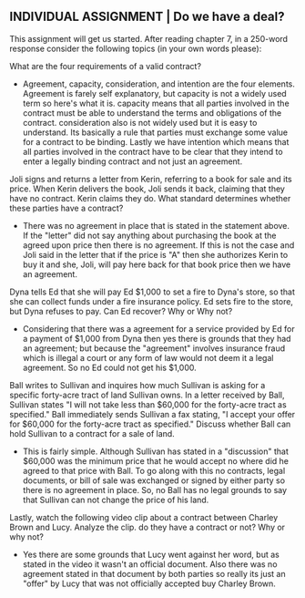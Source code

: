 ## INDIVIDUAL ASSIGNMENT | Do we have a deal?

This assignment will get us started.  After reading chapter 7, in a 250-word response consider the following topics (in your own words please):

What are the four requirements of a valid contract?
  - Agreement, capacity, consideration, and intention are the four elements. Agreement is farely self explanatory, but capacity is not a widely used term so here's what it is. capacity means that all parties involved in the contract must be able to understand the terms and obligations of the contract. consideration also is not widely used but it is easy to understand. Its basically a rule that parties must exchange some value for a contract to be binding. Lastly we have intention which means that all parties involved in the contract have to be clear that they intend to enter a legally binding contract and not just an agreement.

Joli signs and returns a letter from Kerin, referring to a book for sale and its price.  When Kerin delivers the book, Joli sends it back, claiming that they have no contract.  Kerin claims they do.  What standard determines whether these parties have a contract?
  - There was no agreement in place that is stated in the statement above. If the "letter" did not say anything about purchasing the book at the agreed upon price then there is no agreement. If this is not the case and Joli said in the letter that if the price is "A" then she authorizes Kerin to buy it and she, Joli, will pay here back for that book price then we have an agreement.

Dyna tells Ed that she will pay Ed $1,000 to set a fire to Dyna's store, so that she can collect funds under a fire insurance policy.  Ed sets fire to the store, but Dyna refuses to pay.  Can Ed recover? Why or Why not?
  - Considering that there was a agreement for a service provided by Ed for a payment of $1,000 from Dyna then yes there is grounds that they had an agreement; but because the "agreement" involves insurance fraud which is illegal a court or any form of law would not deem it a legal agreement. So no Ed could not get his $1,000.

Ball writes to Sullivan and inquires how much Sullivan is asking for a specific forty-acre tract of land Sullivan owns.  In a letter received by Ball, Sullivan states "I will not take less than $60,000 for the forty-acre tract as specified."  Ball immediately sends Sullivan a fax stating, "I accept your offer for $60,000 for the forty-acre tract as specified."  Discuss whether Ball can hold Sullivan to a contract for a sale of land.
  - This is fairly simple. Although Sullivan has stated in a "discussion" that $60,000 was the minimum price that he would accept no where did he agreed to that price with Ball. To go along with this no contracts, legal documents, or bill of sale was exchanged or signed by either party so there is no agreement in place. So, no Ball has no legal grounds to say that Sullivan can not change the price of his land.

Lastly, watch the following video clip about a contract between Charley Brown and Lucy.  Analyze the clip.  do they have a contract or not?  Why or why not?
  - Yes there are some grounds that Lucy went against her word, but as stated in the video it wasn't an official document. Also there was no agreement stated in that document by both parties so really its just an "offer" by Lucy that was not officially accepted buy Charley Brown.
